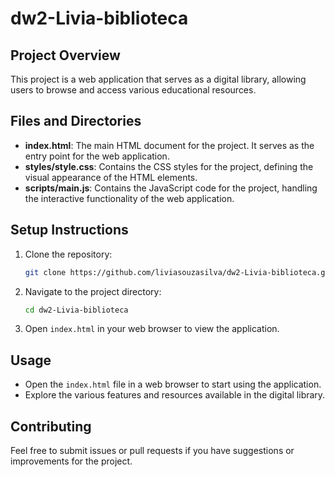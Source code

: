 # dw2-Livia-biblioteca

## Project Overview
This project is a web application that serves as a digital library, allowing users to browse and access various educational resources.

## Files and Directories
- **index.html**: The main HTML document for the project. It serves as the entry point for the web application.
- **styles/style.css**: Contains the CSS styles for the project, defining the visual appearance of the HTML elements.
- **scripts/main.js**: Contains the JavaScript code for the project, handling the interactive functionality of the web application.

## Setup Instructions
1. Clone the repository:
   ```bash
   git clone https://github.com/liviasouzasilva/dw2-Livia-biblioteca.git
   ```
2. Navigate to the project directory:
   ```bash
   cd dw2-Livia-biblioteca
   ```
3. Open `index.html` in your web browser to view the application.

## Usage
- Open the `index.html` file in a web browser to start using the application.
- Explore the various features and resources available in the digital library.

## Contributing
Feel free to submit issues or pull requests if you have suggestions or improvements for the project.